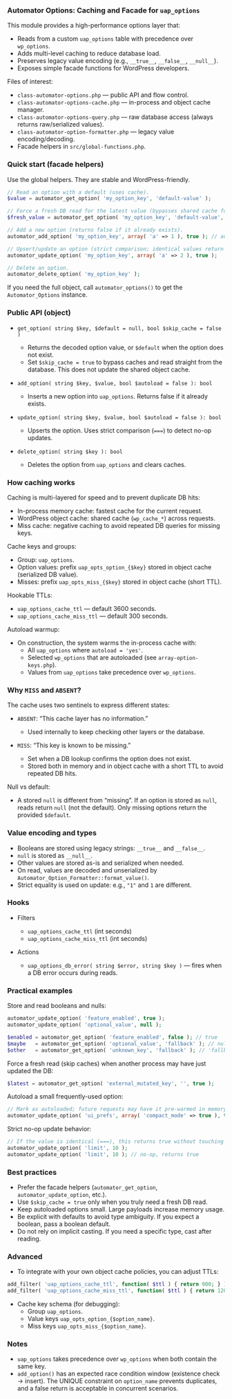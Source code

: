 ### Automator Options: Caching and Facade for `uap_options`

This module provides a high-performance options layer that:

- Reads from a custom `uap_options` table with precedence over `wp_options`.
- Adds multi-level caching to reduce database load.
- Preserves legacy value encoding (e.g., `__true__`, `__false__`, `__null__`).
- Exposes simple facade functions for WordPress developers.

Files of interest:

- `class-automator-options.php` — public API and flow control.
- `class-automator-options-cache.php` — in-process and object cache manager.
- `class-automator-options-query.php` — raw database access (always returns raw/serialized values).
- `class-automator-option-formatter.php` — legacy value encoding/decoding.
- Facade helpers in `src/global-functions.php`.

### Quick start (facade helpers)

Use the global helpers. They are stable and WordPress-friendly.

```php
// Read an option with a default (uses cache).
$value = automator_get_option( 'my_option_key', 'default-value' );

// Force a fresh DB read for the latest value (bypasses shared cache for this call only).
$fresh_value = automator_get_option( 'my_option_key', 'default-value', true );

// Add a new option (returns false if it already exists).
automator_add_option( 'my_option_key', array( 'a' => 1 ), true ); // autoload = true

// Upsert/update an option (strict comparison; identical values return true without writing).
automator_update_option( 'my_option_key', array( 'a' => 2 ), true );

// Delete an option.
automator_delete_option( 'my_option_key' );
```

If you need the full object, call `automator_options()` to get the `Automator_Options` instance.

### Public API (object)

- `get_option( string $key, $default = null, bool $skip_cache = false )`
  - Returns the decoded option value, or `$default` when the option does not exist.
  - Set `$skip_cache = true` to bypass caches and read straight from the database. This does not update the shared object cache.

- `add_option( string $key, $value, bool $autoload = false ): bool`
  - Inserts a new option into `uap_options`. Returns false if it already exists.

- `update_option( string $key, $value, bool $autoload = false ): bool`
  - Upserts the option. Uses strict comparison (`===`) to detect no-op updates.

- `delete_option( string $key ): bool`
  - Deletes the option from `uap_options` and clears caches.

### How caching works

Caching is multi-layered for speed and to prevent duplicate DB hits:

- In-process memory cache: fastest cache for the current request.
- WordPress object cache: shared cache (`wp_cache_*`) across requests.
- Miss cache: negative caching to avoid repeated DB queries for missing keys.

Cache keys and groups:

- Group: `uap_options`.
- Option values: prefix `uap_opts_option_{$key}` stored in object cache (serialized DB value).
- Misses: prefix `uap_opts_miss_{$key}` stored in object cache (short TTL).

Hookable TTLs:

- `uap_options_cache_ttl` — default 3600 seconds.
- `uap_options_cache_miss_ttl` — default 300 seconds.

Autoload warmup:

- On construction, the system warms the in-process cache with:
  - All `uap_options` where `autoload = 'yes'`.
  - Selected `wp_options` that are autoloaded (see `array-option-keys.php`).
  - Values from `uap_options` take precedence over `wp_options`.

### Why `MISS` and `ABSENT`?

The cache uses two sentinels to express different states:

- `ABSENT`: “This cache layer has no information.”
  - Used internally to keep checking other layers or the database.

- `MISS`: “This key is known to be missing.”
  - Set when a DB lookup confirms the option does not exist.
  - Stored both in memory and in object cache with a short TTL to avoid repeated DB hits.

Null vs default:

- A stored `null` is different from “missing”. If an option is stored as `null`, reads return `null` (not the default). Only missing options return the provided `$default`.

### Value encoding and types

- Booleans are stored using legacy strings: `__true__` and `__false__`.
- `null` is stored as `__null__`.
- Other values are stored as-is and serialized when needed.
- On read, values are decoded and unserialized by `Automator_Option_Formatter::format_value()`.
- Strict equality is used on update: e.g., `"1"` and `1` are different.

### Hooks

- Filters
  - `uap_options_cache_ttl` (int seconds)
  - `uap_options_cache_miss_ttl` (int seconds)

- Actions
  - `uap_options_db_error( string $error, string $key )` — fires when a DB error occurs during reads.

### Practical examples

Store and read booleans and nulls:

```php
automator_update_option( 'feature_enabled', true );
automator_update_option( 'optional_value', null );

$enabled = automator_get_option( 'feature_enabled', false ); // true
$maybe   = automator_get_option( 'optional_value', 'fallback' ); // null (stored null is respected)
$other   = automator_get_option( 'unknown_key', 'fallback' ); // 'fallback' (missing => default)
```

Force a fresh read (skip caches) when another process may have just updated the DB:

```php
$latest = automator_get_option( 'external_mutated_key', '', true );
```

Autoload a small frequently-used option:

```php
// Mark as autoloaded; future requests may have it pre-warmed in memory.
automator_update_option( 'ui_prefs', array( 'compact_mode' => true ), true );
```

Strict no-op update behavior:

```php
// If the value is identical (===), this returns true without touching the DB.
automator_update_option( 'limit', 10 );
automator_update_option( 'limit', 10 ); // no-op, returns true
```

### Best practices

- Prefer the facade helpers (`automator_get_option`, `automator_update_option`, etc.).
- Use `$skip_cache = true` only when you truly need a fresh DB read.
- Keep autoloaded options small. Large payloads increase memory usage.
- Be explicit with defaults to avoid type ambiguity. If you expect a boolean, pass a boolean default.
- Do not rely on implicit casting. If you need a specific type, cast after reading.

### Advanced

- To integrate with your own object cache policies, you can adjust TTLs:

```php
add_filter( 'uap_options_cache_ttl', function( $ttl ) { return 900; } );
add_filter( 'uap_options_cache_miss_ttl', function( $ttl ) { return 120; } );
```

- Cache key schema (for debugging):
  - Group `uap_options`.
  - Value keys `uap_opts_option_{$option_name}`.
  - Miss keys `uap_opts_miss_{$option_name}`.

### Notes

- `uap_options` takes precedence over `wp_options` when both contain the same key.
- `add_option()` has an expected race condition window (existence check → insert). The UNIQUE constraint on `option_name` prevents duplicates, and a false return is acceptable in concurrent scenarios.


